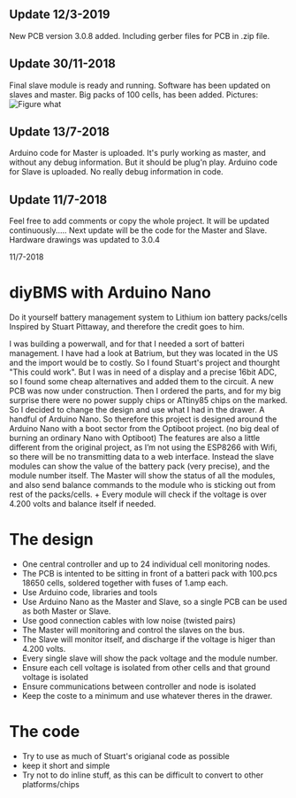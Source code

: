## Update 12/3-2019

New PCB version 3.0.8 added. Including gerber files for PCB in .zip file.


## Update 30/11-2018
Final slave module is ready and running. Software has been updated on slaves and master. Big packs of 100 cells, has been added. 
Pictures:
![Figure what](https://github.com/tvixen/diy-BMS-with-Arduino-Nano/blob/master/BMS_with_Nano-Circuit/Version%203.0.8/DSC_0835.JPG?raw=true "Figure")

## Update 13/7-2018

Arduino code for Master is uploaded. It's purly working as master, and without any debug information. But it should be plug'n play.
Arduino code for Slave is uploaded. No really debug information in code.


## Update 11/7-2018

Feel free to add comments or copy the whole project. It will be updated continuously.....
Next update will be the code for the Master and Slave.
Hardware drawings was updated to 3.0.4




11/7-2018

# diyBMS with Arduino Nano
Do it yourself battery management system to Lithium ion battery packs/cells
Inspired by Stuart Pittaway, and therefore the credit goes to him.

I was building a powerwall, and for that I needed a sort of batteri management. I have had a look at Batrium, but they was located in the US and the import would be to costly. So I found 
Stuart's project and thourght "This could work". But I was in need of a display and a precise 16bit ADC, so I found some cheap alternatives and added them to the circuit. A new PCB was now under construction.
Then I ordered the parts, and for my big surprise there were no power supply chips or ATtiny85 chips on the marked. So I decided to change the design and use what I had in the drawer. A handful of Arduino Nano.
So therefore this project is designed around the Arduino Nano with a boot sector from the Optiboot project. (no big deal of burning an ordinary Nano with Optiboot) 
The features are also a little different from the original project, as I’m not using the ESP8266 with Wifi, so there will be no transmitting data to a web interface.
Instead the slave modules can show the value of the battery pack (very precise), and the module number itself. The Master will show the status of all the modules, and also send balance commands 
to the module who is sticking out from rest of the packs/cells. + Every module will check if the voltage is over 4.200 volts and balance itself if needed. 




# The design

* One central controller and up to 24 individual cell monitoring nodes.
* The PCB is intented to be sitting in front of a batteri pack with 100.pcs 18650 cells, soldered together with fuses of 1.amp each.
* Use Arduino code, libraries and tools
* Use Arduino Nano as the Master and Slave, so a single PCB can be used as both Master or Slave. 
* Use good connection cables with low noise (twisted pairs)
* The Master will monitoring and control the slaves on the bus.
* The Slave will monitor itself, and discharge if the voltage is higer than 4.200 volts.
* Every single slave will show the pack voltage and the module number.
* Ensure each cell voltage is isolated from other cells and that ground voltage is isolated
* Ensure communications between controller and node is isolated
* Keep the coste to a minimum and use whatever theres in the drawer.


# The code

* Try to use as much of Stuart's origianal code as possible
* keep it short and simple
* Try not to do inline stuff, as this can be difficult to convert to other platforms/chips
